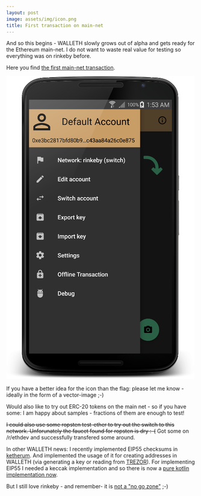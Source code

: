 ```yaml
---
layout: post
image: assets/img/icon.png
title: First transaction on main-net
---
```


And so this begins - WALLETH slowly grows out of alpha and gets ready for the Ethereum main-net. I do not want to waste real value for testing so everything was on rinkeby before.

Here you find [the first main-net transaction](https://etherscan.io/tx/0x2ee22edf810db058058a2de0d82623ac8347873d643c761fca8fa2c38ee2aa45).

![](/assets/img/news/screenshot_network_switch.png)

If you have a better idea for the icon than the flag: please let me know - ideally in the form of a vector-image ;-)

Would also like to try out ERC-20 tokens on the main net - so if you have some: I am happy about samples - fractions of them are enough to test!

<strike>I could also use some ropsten test-ether to try out the switch to this network. Unforunately the faucet  found for ropsten is dry :-(</strike> Got some on /r/ethdev and successfully transfered some around.

In other WALLETH news: I recently implemented EIP55 checksums in [ketherum](https://github.com/walleth/kethereum). And implemented the usage of it for creating addresses in WALLETH (via generating a key or reading from <a href="https://TREZOR.io">TREZOR</a>). For implementing EIP55 I needed a keccak implementation and so there is now a [pure kotlin implementation now](https://github.com/walleth/keccak).

But I still love rinkeby - and remember- it is [not a "no go zone"](https://www.somalispot.com/threads/rinkeby-is-not-a-no-go-zone-song.23723/) ;-)
